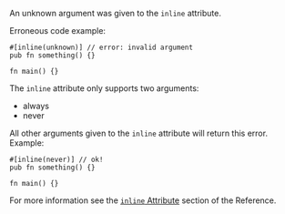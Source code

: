 An unknown argument was given to the `inline` attribute.

Erroneous code example:

```compile_fail,E0535
#[inline(unknown)] // error: invalid argument
pub fn something() {}

fn main() {}
```

The `inline` attribute only supports two arguments:

 * always
 * never

All other arguments given to the `inline` attribute will return this error.
Example:

```
#[inline(never)] // ok!
pub fn something() {}

fn main() {}
```

For more information see the [`inline` Attribute][inline-attribute] section
of the Reference.

[inline-attribute]: https://doc.rust-lang.org/reference/attributes/codegen.html#the-inline-attribute
